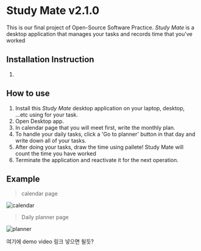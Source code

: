 # Study Mate v2.1.0

This is our final project of Open-Source Software Practice.
*Study Mate* is a desktop application that manages your tasks and records time that you've worked

## Installation Instruction
1. 

## How to use

1. Install this *Study Mate* desktop application on your laptop, desktop, ...etc using for your task.
2. Open Desktop app.
3. In calendar page that you will meet first, write the monthly plan.
4. To handle your daily tasks, click a 'Go to planner' button in that day and write down all of your tasks. 
5. After doing your tasks, draw the time using pallete! Study Mate will count the time you have worked
6. Terminate the application and reactivate it for the next operation. 

## Example
> calendar page


![calendar](https://user-images.githubusercontent.com/64757426/119367186-a7e46900-bcec-11eb-8eb9-5ed28ce74dfa.PNG)

> Daily planner page


![planner](https://user-images.githubusercontent.com/64757426/119368335-dadb2c80-bced-11eb-8cb4-1e5601296d5d.PNG)

여기에 demo video 링크 넣으면 될듯?

